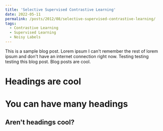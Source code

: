 ```yaml
---
title: 'Selective Supervised Contrastive Learning'
date: 2022-05-11
permalink: /posts/2012/08/selective-supervised-contrastive-learning/
tags:
  - Contrastive Learning
  - Supervised Learning
  - Noisy Labels
---
```


This is a sample blog post. Lorem ipsum I can't remember the rest of lorem ipsum and don't have an internet connection right now. Testing testing testing this blog post. Blog posts are cool.

Headings are cool
======

You can have many headings
======

Aren't headings cool?
------